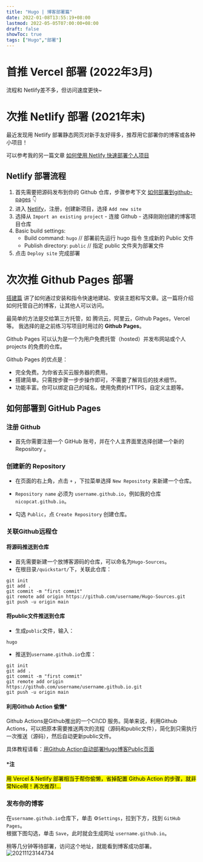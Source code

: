 ```yaml
---
title: "Hugo | 博客部署篇"
date: 2022-01-08T13:55:19+08:00
lastmod: 2022-05-05T07:00:00+08:00
draft: false
showToc: true
tags: ["Hugo","部署"]
---
```

# 首推 Vercel 部署 (2022年3月)
流程和 Netlify差不多，但访问速度更快~

# 次推 Netlify 部署 (2021年末)
最近发现用 Netlify 部署静态网页对新手友好得多，推荐用它部署你的博客或各种小项目！  

可以参考我的另一篇文章 [如何使用 Netlify 快速部署个人项目
](https://www.niqks.tk/posts/tech/posts/deploy-a-vue-cli-prj-w-netlify/)
## Netlify 部署流程
1. 首先需要把源码发布到你的 Github 仓库，步骤参考下文 [如何部署到github-pages](#如何部署到github-pages) 👇
2. 进入 [Netlify](https://www.netlify.com/)，注册，创建新项目，选择 `Add new site`
3. 选择从 `Import an existing project` - 连接 Github - 选择刚刚创建的博客项目仓库
4. Basic build settings:
    - Build command: `hugo` // 部署前先运行 hugo 指令 生成新的 Public 文件
    - Publish directory: `public` // 指定 public 文件夹为部署文件
5. 点击 `Deploy site` 完成部署

# 次次推 Github Pages 部署
[搭建篇](https://www.niqks.tk/posts/hugo/hugo-site/) 讲了如何通过安装和指令快速地建站、安装主题和写文章。这一篇将介绍如何托管自己的博客，让其他人可以访问。  

最简单的方法是交给第三方托管，如 腾讯云，阿里云，Github Pages，Vercel 等。 我选择的是之前练习写项目时用过的 **Github Pages**。  

Github Pages 可以认为是一个为用户免费托管（hosted）并发布网站或个人 projects 的免费的仓库。  

Github Pages 的优点是：
- 完全免费。为你省去买云服务器的费用。
- 搭建简单。只需按步骤一步步操作即可，不需要了解背后的技术细节。
- 功能丰富。你可以绑定自己的域名，使用免费的HTTPS，自定义主题等。

## 如何部署到 GitHub Pages
### 注册 Github
- 首先你需要注册一个 GitHub 账号，并在个人主界面里选择创建一个新的 Repository 。
### 创建新的 Repository
- 在页面的右上角，点击 `+` ，下拉菜单选择 `New Repositoty` 来新建一个仓库。
- `Repository name` 必须为 `username.github.io`，例如我的仓库`nicopcat.github.io`。

- 勾选 `Public`，点 `Create Repository` 创建仓库。



### 关联Github远程仓
#### 将源码推送到仓库
- 首先需要新建一个放博客源码的仓库，可以命名为`Hugo-Sources`。  
- 在根目录`/quickstart/`下，关联此仓库：
```shell
git init
git add .
git commit -m "first commit"    
git remote add origin https://github.com/username/Hugo-Sources.git
git push -u origin main
```
#### 将public文件推送到仓库
- 生成`public`文件，输入：
```shell
hugo
```
- 推送到`username.github.io`仓库：
```shell
git init 
git add .   
git commit -m "first commit"    
git remote add origin https://github.com/username/username.github.io.git   
git push -u origin main   
```

#### 利用Github Action 偷懒*
Github Actions是Github推出的一个CI\CD 服务。简单来说，利用Github Actions，可以把原本需要推送两次的流程（源码和public文件），简化到只需执行一次推送（源码），然后自动更新public文件。  

具体教程请看：[用Github Action自动部署Hugo博客Public页面](https://www.niqks.tk/posts/hugo/github-action/)

#### *注
<mark>用 Vercel & Netlify 部署相当于帮你偷懒，省掉配置 Github Action 的步骤，就非常Nice啊！再次推荐!...</mark>

### 发布你的博客
在`username.github.io`仓库下，单击 ⚙`Settings`，拉到下方，找到 `GitHub Pages`。   
根据下图勾选，单击 `Save`，此时就会生成网址 `username.github.io`。 

稍等几分钟等待部署，访问这个地址，就能看到博客成功部署。
![![20211123144734](httpsi.loli.net20211123sxQIWZf8am1TBJc.png)](https://i.loli.net/2021/11/23/wOPEZJjDSWhukTF.png)


